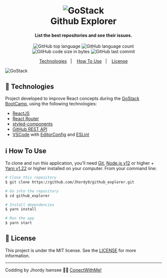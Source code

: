 <h1 align="center">
    <img alt="GoStack" src="https://storage.googleapis.com/golden-wind/bootcamp-gostack/header-desafios.png" />
    <br>
    Github Explorer
</h1>

<h4 align="center">
  List the best repositories and see their issues.
</h4>
<p align="center">
  <img alt="GitHub top language" src="https://img.shields.io/github/languages/top/jhordy9/github_explorer">
  
  <img alt="GitHub language count" src="https://img.shields.io/github/languages/count/jhordy9/github_explorer">
  
  <img alt="GitHub code size in bytes" src="https://img.shields.io/github/languages/code-size/jhordy9/github_explorer">
  
  <img alt="GitHub last commit" src="https://img.shields.io/github/last-commit/jhordy9/github_explorer">
 

<p align="center">
  <a href="#rocket-technologies">Technologies</a>&nbsp;&nbsp;&nbsp;|&nbsp;&nbsp;&nbsp;
  <a href="#information_source-how-to-use">How To Use</a>&nbsp;&nbsp;&nbsp;|&nbsp;&nbsp;&nbsp;
  <a href="#memo-license">License</a>
</p>

<img alt="GoStack" src="https://storage.googleapis.com/golden-wind/bootcamp-gostack/header-desafios.png" />

## :rocket: Technologies

Project developed to improve React concepts during the [GoStack BootCamp](https://rocketseat.com.br/bootcamp), using the following technologies:

-  [ReactJS](https://reactjs.org/)
-  [React Router](https://github.com/ReactTraining/react-router)
-  [styled-components](https://www.styled-components.com/)
-  [GitHub REST API](https://developer.github.com/)
-  [VSCode][vc] with [EditorConfig][vceditconfig] and [ESLint][vceslint]
  
## :information_source: How To Use

To clone and run this application, you'll need [Git](https://git-scm.com), [Node.js v12][nodejs] or higher + [Yarn v1.22][yarn] or higher installed on your computer. From your command line:

```bash
# Clone this repository
$ git clone https://github.com/Jhordy9/github_explorer.git

# Go into the repository
$ cd github_explorer

# Install dependencies
$ yarn install

# Run the app
$ yarn start
```

## :memo: License
This project is under the MIT license. See the [LICENSE](https://github.com/lukemorales/react-github-repo-list/blob/master/LICENSE) for more information.

---

Codding by Jhordy Isensee 👨‍💻 [ConectWithMe!](https://www.linkedin.com/in/jhordyisensee/)

[nodejs]: https://nodejs.org/
[yarn]: https://yarnpkg.com/
[vc]: https://code.visualstudio.com/
[vceditconfig]: https://marketplace.visualstudio.com/items?itemName=EditorConfig.EditorConfig
[vceslint]: https://marketplace.visualstudio.com/items?itemName=dbaeumer.vscode-eslint
